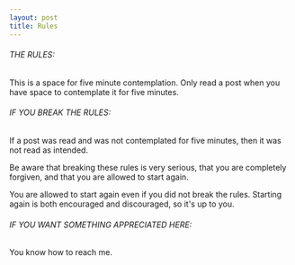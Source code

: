 ```yaml
---
layout: post
title: Rules
---
```




<h6>THE RULES:</h6>

This is a space for five minute contemplation. Only read a post when you have space to contemplate it for five minutes. 

<h6>IF YOU BREAK THE RULES:</h6>

If a post was read and was not contemplated for five minutes, then it was not read as intended.

Be aware that breaking these rules is very serious, that you are completely forgiven, and that you are allowed to start again.

You are allowed to start again even if you did not break the rules.  Starting again is both encouraged and discouraged, so it's up to you. 

<h6>IF YOU WANT SOMETHING APPRECIATED HERE:</h6>

You know how to reach me.
